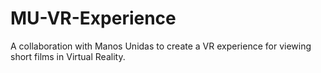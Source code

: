 # MU-VR-Experience
A collaboration with Manos Unidas to create a VR experience for viewing short films in Virtual Reality.
